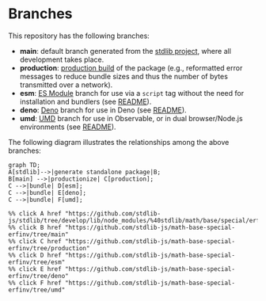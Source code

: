 <!--

@license Apache-2.0

Copyright (c) 2022 The Stdlib Authors.

Licensed under the Apache License, Version 2.0 (the "License");
you may not use this file except in compliance with the License.
You may obtain a copy of the License at

    http://www.apache.org/licenses/LICENSE-2.0

Unless required by applicable law or agreed to in writing, software
distributed under the License is distributed on an "AS IS" BASIS,
WITHOUT WARRANTIES OR CONDITIONS OF ANY KIND, either express or implied.
See the License for the specific language governing permissions and
limitations under the License.

-->

# Branches

This repository has the following branches:

-   **main**: default branch generated from the [stdlib project][stdlib-url], where all development takes place.
-   **production**: [production build][production-url] of the package (e.g., reformatted error messages to reduce bundle sizes and thus the number of bytes transmitted over a network).
-   **esm**: [ES Module][esm-url] branch for use via a `script` tag without the need for installation and bundlers (see [README][esm-readme]).
-   **deno**: [Deno][deno-url] branch for use in Deno (see [README][deno-readme]).
-   **umd**: [UMD][umd-url] branch for use in Observable, or in dual browser/Node.js environments (see [README][umd-readme]).

The following diagram illustrates the relationships among the above branches:

```mermaid
graph TD;
A[stdlib]-->|generate standalone package|B;
B[main] -->|productionize| C[production];
C -->|bundle| D[esm];
C -->|bundle| E[deno];
C -->|bundle| F[umd];

%% click A href "https://github.com/stdlib-js/stdlib/tree/develop/lib/node_modules/%40stdlib/math/base/special/erfinv"
%% click B href "https://github.com/stdlib-js/math-base-special-erfinv/tree/main"
%% click C href "https://github.com/stdlib-js/math-base-special-erfinv/tree/production"
%% click D href "https://github.com/stdlib-js/math-base-special-erfinv/tree/esm"
%% click E href "https://github.com/stdlib-js/math-base-special-erfinv/tree/deno"
%% click F href "https://github.com/stdlib-js/math-base-special-erfinv/tree/umd"
```

[stdlib-url]: https://github.com/stdlib-js/stdlib/tree/develop/lib/node_modules/%40stdlib/math/base/special/erfinv
[production-url]: https://github.com/stdlib-js/math-base-special-erfinv/tree/production
[deno-url]: https://github.com/stdlib-js/math-base-special-erfinv/tree/deno
[deno-readme]: https://github.com/stdlib-js/math-base-special-erfinv/blob/deno/README.md
[umd-url]: https://github.com/stdlib-js/math-base-special-erfinv/tree/umd
[umd-readme]: https://github.com/stdlib-js/math-base-special-erfinv/blob/umd/README.md
[esm-url]: https://github.com/stdlib-js/math-base-special-erfinv/tree/esm
[esm-readme]: https://github.com/stdlib-js/math-base-special-erfinv/blob/esm/README.md